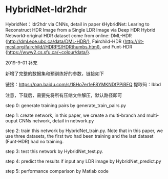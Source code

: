 # HybridNet-ldr2hdr
HybridNet：ldr2hdr via CNNs, detail in paper 《HybridNet: Learing to Reconstruct HDR Image from a Single LDR Image via Deep HDR Hybrid Network》
original HDR dataset come from online: DML-HDR {http://dml.ece.ubc.ca/data/DML-HDR/}, Fairchild-HDR {http://rit-mcsl.org/fairchild//HDRPS/HDRthumbs.html}, and Funt-HDR {https://www2.cs.sfu.ca/~colour/data/}.

2019-9-01 
补充

新增了完整的数据集和预训练好的参数，链接如下

链接：https://pan.baidu.com/s/18Ho7er1eF8YMKNDfPPiRFQ 
提取码：lbbd 

注意，下载后，需要先将所有压缩文件解压，默认路径即可



step 0: generate training pairs by generate_train_pairs.py

step 1: create network, in this paper, we create a multi-branch and multi-ouput CNNs network, detail in network.py

step 2: train this network by HybridNet_train.py. Note that in this paper, we use three datasets, the first two had been training and the last dataset (Funt-HDR) had no training.

step 3: test this network by HybridNet_test.py.

step 4: predict the results if input any LDR image by HybridNet_predict.py

step 5: performance comparison by Matlab code



